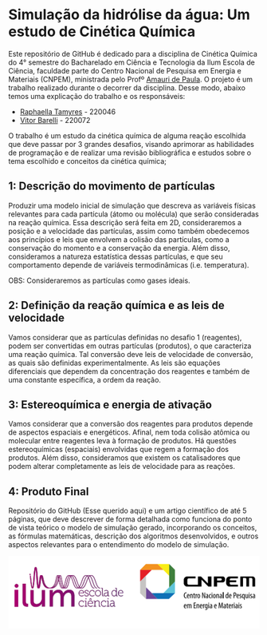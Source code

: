 # Simulação da hidrólise da água: Um estudo de Cinética Química

Este repositório de GitHub é dedicado para a disciplina de Cinética Química do 4° semestre do Bacharelado em Ciência e Tecnologia da Ilum Escola de Ciência, faculdade parte do Centro Nacional de Pesquisa em Energia e Materiais (CNPEM), ministrada pelo Profº [Amauri de Paula](https://github.com/amaurijp). O projeto é um trabalho realizado durante o decorrer da disciplina. Desse modo, abaixo temos uma explicação do trabalho e os responsáveis: 

 - [Raphaella Tamyres](https://github.com/raphaella220046) - 220046
 - [Vitor Barelli](https://github.com/Leprechas) - 220072

O trabalho é um estudo da cinética química de alguma reação escolhida que deve passar por 3 grandes desafios, visando aprimorar as habilidades de programação e de realizar uma revisão bibliográfica e estudos sobre o tema escolhido e conceitos da cinética química;

## 1: Descrição do movimento de partículas
Produzir uma modelo inicial de simulação que descreva as variáveis físicas relevantes para cada partícula (átomo ou molécula) que serão consideradas na reação química. Essa descrição será feita em 2D, consideraremos a posição e a velocidade das partículas, assim como também obedecemos aos princípios e leis que envolvem a colisão das partículas, como a conservação do momento e a conservação da energia. Além disso, consideramos a natureza estatística dessas partículas, e que seu comportamento depende de variáveis termodinâmicas (i.e. temperatura). 

OBS: Consideraremos as partículas como gases ideais.

## 2: Definição da reação química e as leis de velocidade
Vamos considerar que as partículas definidas no desafio 1 (reagentes), podem ser convertidas em outras partículas (produtos), o que caracteriza uma reação química. Tal conversão deve leis de velocidade de conversão, as quais são definidas experimentalmente. As leis são equações diferenciais que dependem da concentração dos reagentes e também de uma constante específica, a ordem da reação.

## 3: Estereoquímica e energia de ativação
Vamos considerar que a conversão dos reagentes para produtos depende de aspectos espaciais e energéticos. Afinal, nem toda colisão atômica ou molecular entre reagentes leva à formação de produtos. Há questões estereoquímicas (espaciais) envolvidas que regem a formação dos produtos. Além disso, consideramos que existem os catalisadores que podem alterar completamente as leis de velocidade para as reações.

## 4: Produto Final
Repositório do GitHub (Esse querido aqui) e um artigo científico de até 5 páginas, que deve descrever de forma detalhada como funciona do ponto de vista teórico o modelo de simulação gerado, incorporando os conceitos, as fórmulas matemáticas, descrição dos algoritmos desenvolvidos, e outros aspectos relevantes para o entendimento do modelo de simulação.

![ILUM-CNPEM](A1.png)
